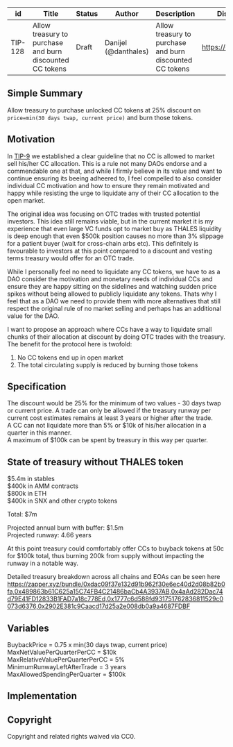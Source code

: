 | id | Title | Status | Author | Description | Discussions to | Created |
| ----------- | ----------- | ----------- | ----------- | ----------- | ----------- | ----------- |
| TIP-128| Allow treasury to purchase and burn discounted CC tokens | Draft | Danijel (@danthales) | Allow treasury to purchase and burn discounted CC tokens | https://discord.gg/thales | 2023-2-17

## Simple Summary

Allow treasury to purchase unlocked CC tokens at 25% discount on `price=min(30 days twap, current price)` and burn those tokens.

## Motivation

In [TIP-9](https://github.com/thales-markets/thales-improvement-proposals/blob/main/TIPs/TIP-9.md) we established a clear guideline that no CC is allowed to market sell his/her CC allocation. 
This is a rule not many DAOs endorse and a commendable one at that, and while I firmly believe in its value and want to continue ensuring its beeing adheered to, I feel compelled to also consider individual CC motivation and how to ensure they remain motivated and happy while resisting the urge to liquidate any of their CC allocation to the open market. 

The original idea was focusing on OTC trades with trusted potential investors. This idea still remains viable, but in the current market it is my experience that even large VC funds opt to market buy as THALES liquidity is deep enough that even $500k position causes no more than 3% slippage for a patient buyer (wait for cross-chain arbs etc). This definitely is favourable to investors at this point compared to a discount and vesting terms treasury would offer for an OTC trade.

While I personally feel no need to liquidate any CC tokens, we have to as a DAO consider the motivation and monetary needs of individual CCs and ensure they are happy sitting on the sidelines and watching sudden price spikes without being allowed to publicly liquidate any tokens. Thats why I feel that as a DAO we need to provide them with more alternatives that still respect the original rule of no market selling and perhaps has an additional value for the DAO.   

I want to propose an approach where CCs have a way to liquidate small chunks of their allocation at discount by doing OTC trades with the treasury. The benefit for the protocol here is twofold:  
1. No CC tokens end up in open market  
2. The total circulating supply is reduced by burning those tokens  

## Specification

The discount would be 25% for the minimum of two values - 30 days twap or current price. 
A trade can only be allowed if the treasury runway per current cost estimates remains at least 3 years or higher after the trade.  
A CC can not liquidate more than 5% or $10k of his/her allocation in a quarter in this manner.  
A maximum of $100k can be spent by treasury in this way per quarter.   

## State of treasury without THALES token

$5.4m in stables  
$400k in AMM contracts   
$800k in ETH  
$400k in SNX and other crypto tokens  

Total:   $7m  

Projected annual burn with buffer: $1.5m  
Projected runway: 4.66 years  

At this point treasury could comfortably offer CCs to buyback tokens at 50c for $100k total, thus burning 200k from supply without impacting the runway in a notable way.  

Detailed treasury breakdown across all chains and EOAs can be seen here https://zapper.xyz/bundle/0xdac09f37e132d91b962f30e6ec40d2d08b82b0fa,0x489863b61C625a15C74FB4C21486baCb4A3937AB,0x4aAd282Dac74d79E41FD12833B1FAD7a18c778Ed,0x1777c6d588fd931751762836811529c0073d6376,0x2902E381c9Caacd17d25a2e008db0a9a4687FDBF
## Variables

BuybackPrice = 0.75 x min(30 days twap, current price)  
MaxNetValuePerQuarterPerCC = $10k  
MaxRelativeValuePerQuarterPerCC = 5%  
MinimumRunwayLeftAfterTrade = 3 years  
MaxAllowedSpendingPerQuarter = $100k

## Implementation


## Copyright
Copyright and related rights waived via CC0. 
